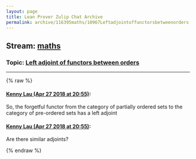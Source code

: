 ```yaml
---
layout: page
title: Lean Prover Zulip Chat Archive 
permalink: archive/116395maths/10967Leftadjointoffunctorsbetweenorders.html
---
```


## Stream: [maths](index.html)
### Topic: [Left adjoint of functors between orders](10967Leftadjointoffunctorsbetweenorders.html)

---


{% raw %}
#### [ Kenny Lau (Apr 27 2018 at 20:55)](https://leanprover.zulipchat.com/#narrow/stream/116395-maths/topic/Left%20adjoint%20of%20functors%20between%20orders/near/125787589):
<p>So, the forgetful functor from the category of partially ordered sets to the category of pre-ordered sets has a left adjoint</p>

#### [ Kenny Lau (Apr 27 2018 at 20:55)](https://leanprover.zulipchat.com/#narrow/stream/116395-maths/topic/Left%20adjoint%20of%20functors%20between%20orders/near/125787593):
<p>Are there similar adjoints?</p>


{% endraw %}
